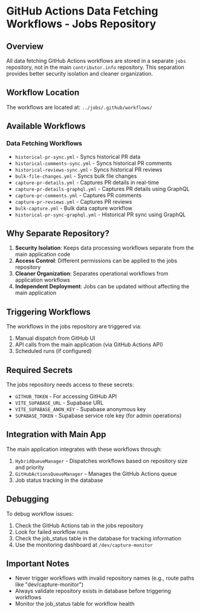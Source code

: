 # GitHub Actions Data Fetching Workflows - Jobs Repository

## Overview

All data fetching GitHub Actions workflows are stored in a separate `jobs` repository, not in the main `contributor.info` repository. This separation provides better security isolation and cleaner organization.

## Workflow Location

The workflows are located at: `../jobs/.github/workflows/`

## Available Workflows

### Data Fetching Workflows
- `historical-pr-sync.yml` - Syncs historical PR data
- `historical-comments-sync.yml` - Syncs historical PR comments  
- `historical-reviews-sync.yml` - Syncs historical PR reviews
- `bulk-file-changes.yml` - Syncs bulk file changes
- `capture-pr-details.yml` - Captures PR details in real-time
- `capture-pr-details-graphql.yml` - Captures PR details using GraphQL
- `capture-pr-comments.yml` - Captures PR comments
- `capture-pr-reviews.yml` - Captures PR reviews
- `bulk-capture.yml` - Bulk data capture workflow
- `historical-pr-sync-graphql.yml` - Historical PR sync using GraphQL

## Why Separate Repository?

1. **Security Isolation**: Keeps data processing workflows separate from the main application code
2. **Access Control**: Different permissions can be applied to the jobs repository
3. **Cleaner Organization**: Separates operational workflows from application workflows
4. **Independent Deployment**: Jobs can be updated without affecting the main application

## Triggering Workflows

The workflows in the jobs repository are triggered via:
1. Manual dispatch from GitHub UI
2. API calls from the main application (via GitHub Actions API)
3. Scheduled runs (if configured)

## Required Secrets

The jobs repository needs access to these secrets:
- `GITHUB_TOKEN` - For accessing GitHub API
- `VITE_SUPABASE_URL` - Supabase URL
- `VITE_SUPABASE_ANON_KEY` - Supabase anonymous key
- `SUPABASE_TOKEN` - Supabase service role key (for admin operations)

## Integration with Main App

The main application integrates with these workflows through:
1. `HybridQueueManager` - Dispatches workflows based on repository size and priority
2. `GitHubActionsQueueManager` - Manages the GitHub Actions queue
3. Job status tracking in the database

## Debugging

To debug workflow issues:
1. Check the GitHub Actions tab in the jobs repository
2. Look for failed workflow runs
3. Check the job_status table in the database for tracking information
4. Use the monitoring dashboard at `/dev/capture-monitor`

## Important Notes

- Never trigger workflows with invalid repository names (e.g., route paths like "dev/capture-monitor")
- Always validate repository exists in database before triggering workflows
- Monitor the job_status table for workflow health
